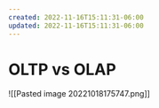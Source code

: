 ```yaml
---
created: 2022-11-16T15:11:31-06:00
updated: 2022-11-16T15:11:31-06:00
---
```

# OLTP vs OLAP

![[Pasted image 20221018175747.png]]